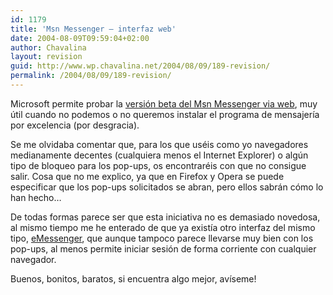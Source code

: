 ```yaml
---
id: 1179
title: 'Msn Messenger – interfaz web'
date: 2004-08-09T09:59:04+02:00
author: Chavalina
layout: revision
guid: http://www.wp.chavalina.net/2004/08/09/189-revision/
permalink: /2004/08/09/189-revision/
---
```

Microsoft permite probar la <a href=http://webmessenger.msn.com/ target=&prime;_blank&prime;>versión beta del Msn Messenger via web</a>, muy útil cuando no podemos o no queremos instalar el programa de mensajería por excelencia (por desgracia).

Se me olvidaba comentar que, para los que uséis como yo navegadores medianamente decentes (cualquiera menos el Internet Explorer) o algún tipo de bloqueo para los pop-ups, os encontraréis con que no consigue salir. Cosa que no me explico, ya que en Firefox y Opera se puede especificar que los pop-ups solicitados se abran, pero ellos sabrán cómo lo han hecho…

De todas formas parece ser que esta iniciativa no es demasiado novedosa, al mismo tiempo me he enterado de que ya existía otro interfaz del mismo tipo, <a href=http://www.e-messenger.net/ target=&prime;_blank&prime;>eMessenger</a>, que aunque tampoco parece llevarse muy bien con los pop-ups, al menos permite iniciar sesión de forma corriente con cualquier navegador.

Buenos, bonitos, baratos, si encuentra algo mejor, avíseme!